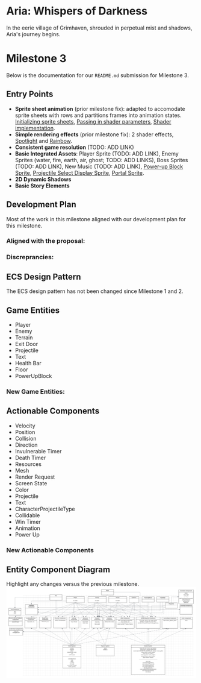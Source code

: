 # Aria: Whispers of Darkness
In the eerie village of Grimhaven, shrouded in perpetual mist and shadows, Aria's journey begins. 

# Milestone 3
Below is the documentation for our `README.md` submission for Milestone 3.

## Entry Points
- **Sprite sheet animation** (prior milestone fix): adapted to accomodate sprite sheets with rows and partitions frames into animation states. 
[Initializing sprite sheets](https://github.students.cs.ubc.ca/CPSC427-2023W-T1/Team06Aria/blob/8c1ac9ec1c7e2da38d80536bf5c18bd55f0c68fd/src/render_system_init.cpp#L296), 
[Passing in shader parameters](https://github.students.cs.ubc.ca/CPSC427-2023W-T1/Team06Aria/blob/8c1ac9ec1c7e2da38d80536bf5c18bd55f0c68fd/src/render_system.cpp#L91), 
[Shader implementation](https://github.students.cs.ubc.ca/CPSC427-2023W-T1/Team06Aria/blob/8c1ac9ec1c7e2da38d80536bf5c18bd55f0c68fd/shaders/animated.fs.glsl#L84).
- **Simple rendering effects** (prior milestone fix): 2 shader effects, 
[Spotlight](https://github.students.cs.ubc.ca/CPSC427-2023W-T1/Team06Aria/blob/8c1ac9ec1c7e2da38d80536bf5c18bd55f0c68fd/shaders/screen_darken.fs.glsl#L21) and 
[Rainbow](https://github.students.cs.ubc.ca/CPSC427-2023W-T1/Team06Aria/blob/8c1ac9ec1c7e2da38d80536bf5c18bd55f0c68fd/shaders/animated.fs.glsl#L70).
- **Consistent game resolution** (TODO: ADD LINK)
- **Basic Integrated Assets**: 
Player Sprite (TODO: ADD LINK), 
Enemy Sprites (water, fire, earth, air, ghost; TODO: ADD LINKS),
Boss Sprites (TODO: ADD LINK),
New Music (TODO: ADD LINK),
[Power-up Block Sprite](https://github.students.cs.ubc.ca/CPSC427-2023W-T1/Team06Aria/blob/8c1ac9ec1c7e2da38d80536bf5c18bd55f0c68fd/data/textures/power_up_block.png),
[Projectile Select Display Sprite](https://github.students.cs.ubc.ca/CPSC427-2023W-T1/Team06Aria/blob/8c1ac9ec1c7e2da38d80536bf5c18bd55f0c68fd/data/textures/projectile-select-display-purple.png),
[Portal Sprite](https://github.students.cs.ubc.ca/CPSC427-2023W-T1/Team06Aria/blob/8c1ac9ec1c7e2da38d80536bf5c18bd55f0c68fd/data/textures/portal.png).
- **2D Dynamic Shadows**
- **Basic Story Elements**

## Development Plan
Most of the work in this milestone aligned with our development plan for this milestone.

### Aligned with the proposal:

### Discreprancies:

## ECS Design Pattern
The ECS design pattern has not been changed since Milestone 1 and 2.

## Game Entities
- Player
- Enemy
- Terrain
- Exit Door
- Projectile
- Text
- Health Bar
- Floor
- PowerUpBlock

### New Game Entities:

## Actionable Components
- Velocity
- Position
- Collision
- Direction
- Invulnerable Timer
- Death Timer
- Resources
- Mesh
- Render Request
- Screen State
- Color
- Projectile
- Text
- CharacterProjectileType
- Collidable
- Win Timer
- Animation
- Power Up

### New Actionable Components

## Entity Component Diagram
Highlight any changes versus the previous milestone.
![ECS diagram](docu/images/M2_ECS_diagram.png)
